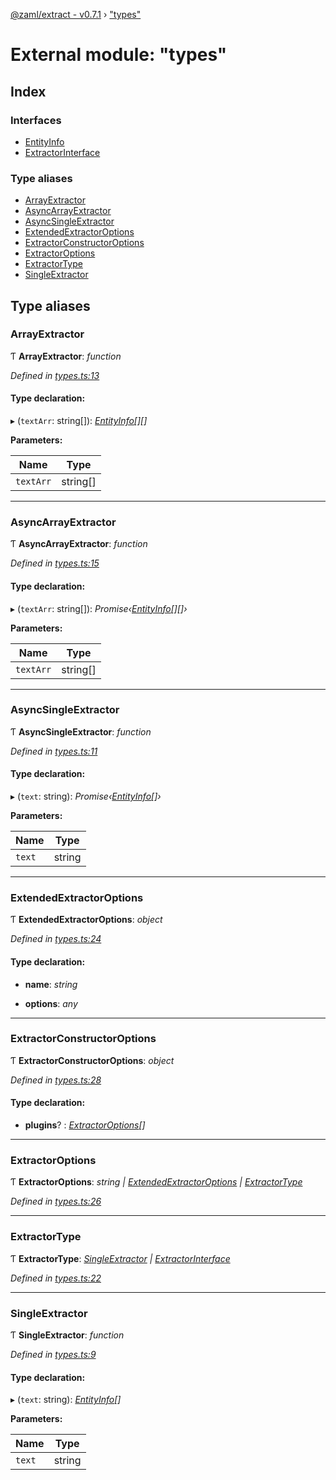 [@zaml/extract - v0.7.1](../README.md) › ["types"](_types_.md)

# External module: "types"

## Index

### Interfaces

* [EntityInfo](../interfaces/_types_.entityinfo.md)
* [ExtractorInterface](../interfaces/_types_.extractorinterface.md)

### Type aliases

* [ArrayExtractor](_types_.md#arrayextractor)
* [AsyncArrayExtractor](_types_.md#asyncarrayextractor)
* [AsyncSingleExtractor](_types_.md#asyncsingleextractor)
* [ExtendedExtractorOptions](_types_.md#extendedextractoroptions)
* [ExtractorConstructorOptions](_types_.md#extractorconstructoroptions)
* [ExtractorOptions](_types_.md#extractoroptions)
* [ExtractorType](_types_.md#extractortype)
* [SingleExtractor](_types_.md#singleextractor)

## Type aliases

###  ArrayExtractor

Ƭ **ArrayExtractor**: *function*

*Defined in [types.ts:13](https://github.com/nexushubs/zaml-lang/blob/4389e8b/packages/zaml-extract/src/types.ts#L13)*

#### Type declaration:

▸ (`textArr`: string[]): *[EntityInfo](../interfaces/_types_.entityinfo.md)[][]*

**Parameters:**

Name | Type |
------ | ------ |
`textArr` | string[] |

___

###  AsyncArrayExtractor

Ƭ **AsyncArrayExtractor**: *function*

*Defined in [types.ts:15](https://github.com/nexushubs/zaml-lang/blob/4389e8b/packages/zaml-extract/src/types.ts#L15)*

#### Type declaration:

▸ (`textArr`: string[]): *Promise‹[EntityInfo](../interfaces/_types_.entityinfo.md)[][]›*

**Parameters:**

Name | Type |
------ | ------ |
`textArr` | string[] |

___

###  AsyncSingleExtractor

Ƭ **AsyncSingleExtractor**: *function*

*Defined in [types.ts:11](https://github.com/nexushubs/zaml-lang/blob/4389e8b/packages/zaml-extract/src/types.ts#L11)*

#### Type declaration:

▸ (`text`: string): *Promise‹[EntityInfo](../interfaces/_types_.entityinfo.md)[]›*

**Parameters:**

Name | Type |
------ | ------ |
`text` | string |

___

###  ExtendedExtractorOptions

Ƭ **ExtendedExtractorOptions**: *object*

*Defined in [types.ts:24](https://github.com/nexushubs/zaml-lang/blob/4389e8b/packages/zaml-extract/src/types.ts#L24)*

#### Type declaration:

* **name**: *string*

* **options**: *any*

___

###  ExtractorConstructorOptions

Ƭ **ExtractorConstructorOptions**: *object*

*Defined in [types.ts:28](https://github.com/nexushubs/zaml-lang/blob/4389e8b/packages/zaml-extract/src/types.ts#L28)*

#### Type declaration:

* **plugins**? : *[ExtractorOptions](_types_.md#extractoroptions)[]*

___

###  ExtractorOptions

Ƭ **ExtractorOptions**: *string | [ExtendedExtractorOptions](_types_.md#extendedextractoroptions) | [ExtractorType](_types_.md#extractortype)*

*Defined in [types.ts:26](https://github.com/nexushubs/zaml-lang/blob/4389e8b/packages/zaml-extract/src/types.ts#L26)*

___

###  ExtractorType

Ƭ **ExtractorType**: *[SingleExtractor](_types_.md#singleextractor) | [ExtractorInterface](../interfaces/_types_.extractorinterface.md)*

*Defined in [types.ts:22](https://github.com/nexushubs/zaml-lang/blob/4389e8b/packages/zaml-extract/src/types.ts#L22)*

___

###  SingleExtractor

Ƭ **SingleExtractor**: *function*

*Defined in [types.ts:9](https://github.com/nexushubs/zaml-lang/blob/4389e8b/packages/zaml-extract/src/types.ts#L9)*

#### Type declaration:

▸ (`text`: string): *[EntityInfo](../interfaces/_types_.entityinfo.md)[]*

**Parameters:**

Name | Type |
------ | ------ |
`text` | string |
